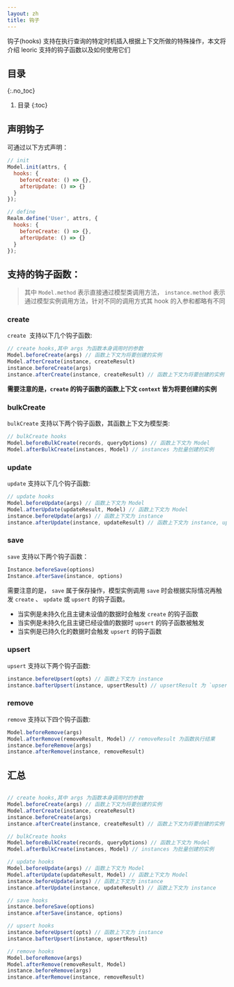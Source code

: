 ```yaml
---
layout: zh
title: 钩子
---
```


钩子(hooks) 支持在执行查询的特定时机插入根据上下文所做的特殊操作，本文将介绍 leoric 支持的钩子函数以及如何使用它们

## 目录
{:.no_toc}

1. 目录
{:toc}

## 声明钩子
可通过以下方式声明：
```javascript
// init
Model.init(attrs, {
  hooks: {
    beforeCreate: () => {},
    afterUpdate: () => {}
  }
});

// define
Realm.define('User', attrs, {
  hooks: {
    beforeCreate: () => {},
    afterUpdate: () => {}
  }
});
```


## 支持的钩子函数：
> 其中 `Model.method` 表示直接通过模型类调用方法，  `instance.method` 表示通过模型实例调用方法，针对不同的调用方式其 hook 的入参和都略有不同

### create
`create`  支持以下几个钩子函数:
```javascript
// create hooks,其中 args 为函数本身调用时的参数
Model.beforeCreate(args) // 函数上下文为将要创建的实例
Model.afterCreate(instance, createResult)
instance.beforeCreate(args)
instance.afterCreate(instance, createResult) // 函数上下文为将要创建的实例
```
**需要注意的是，`create` 的钩子函数的函数上下文 `context` 皆为将要创建的实例**
### bulkCreate
`bulkCreate` 支持以下两个钩子函数，其函数上下文为模型类:
```javascript
// bulkCreate hooks
Model.beforeBulkCreate(records, queryOptions) // 函数上下文为 Model
Model.afterBulkCreate(instances, Model) // instances 为批量创建的实例
```
### update
`update` 支持以下几个钩子函数:
```javascript
// update hooks
Model.beforeUpdate(args) // 函数上下文为 Model
Model.afterUpdate(updateResult, Model) // 函数上下文为 Model
instance.beforeUpdate(args) // 函数上下文为 instance
instance.afterUpdate(instance, updateResult) // 函数上下文为 instance, updateResult 为 `update` 函数的更新结果。
```
### save
`save` 支持以下两个钩子函数：
```javascript
Instance.beforeSave(options)
Instance.afterSave(instance, options)
```
需要注意的是， `save` 属于保存操作，模型实例调用 `save` 时会根据实际情况再触发 `create` 、 `update` 或 `upsert` 的钩子函数。

- 当实例是未持久化且主键未设值的数据时会触发 `create` 的钩子函数
- 当实例是未持久化且主键已经设值的数据时 `upsert` 的钩子函数被触发
- 当实例是已持久化的数据时会触发 `upsert` 的钩子函数


### upsert
`upsert` 支持以下两个钩子函数:
```javascript
instance.beforeUpsert(opts) // 函数上下文为 instance
instance.bafterUpsert(instance, upsertResult) // upsertResult 为 `upsert` 执行结果。
```
### remove
`remove` 支持以下四个钩子函数:
```javascript
Model.beforeRemove(args)
Model.afterRemove(removeResult, Model) // removeResult 为函数执行结果
instance.beforeRemove(args)
instance.afterRemove(instance, removeResult)
```

## 汇总
```javascript

// create hooks,其中 args 为函数本身调用时的参数
Model.beforeCreate(args) // 函数上下文为将要创建的实例
Model.afterCreate(instance, createResult)
instance.beforeCreate(args)
instance.afterCreate(instance, createResult) // 函数上下文为将要创建的实例

// bulkCreate hooks
Model.beforeBulkCreate(records, queryOptions) // 函数上下文为 Model
Model.afterBulkCreate(instances, Model) // instances 为批量创建的实例

// update hooks
Model.beforeUpdate(args) // 函数上下文为 Model
Model.afterUpdate(updateResult, Model) // 函数上下文为 Model
instance.beforeUpdate(args) // 函数上下文为 instance
instance.afterUpdate(instance, updateResult) // 函数上下文为 instance

// save hooks
instance.beforeSave(options)
instance.afterSave(instance, options)

// upsert hooks
instance.beforeUpsert(opts) // 函数上下文为 instance
instance.bafterUpsert(instance, upsertResult)

// remove hooks
Model.beforeRemove(args)
Model.afterRemove(removeResult, Model)
instance.beforeRemove(args)
instance.afterRemove(instance, removeResult)
```
